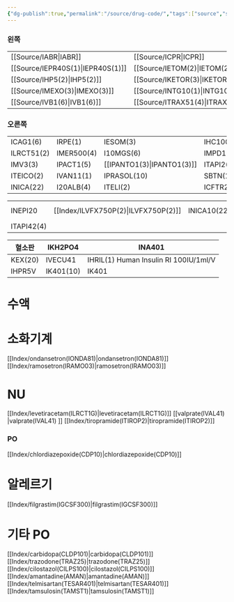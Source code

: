 ```yaml
---
{"dg-publish":true,"permalink":"/source/drug-code/","tags":["source","study_note"],"created":"2025-07-30T22:56:36.331+09:00","updated":"2025-09-23T22:05:03.033+09:00"}
---
```



### 왼쪽
|                |                |                |                |
| -------------- | -------------- | -------------- | -------------- |
| [[Source/IABR\|IABR]]       | [[Source/ICPR\|ICPR]]       | IDIGO          | IDX2(2)        |
| [[Source/IEPR40S(1)\|IEPR40S(1)]] | [[Source/IETOM(2)\|IETOM(2)]]   | [[Source/IFZ(fulmazenil)\|IFZ(fulmazenil)]]        | IFURO(10)      |
| [[Source/IHP5(2)\|IHP5(2)]]    | [[Source/IKETOR(3)\|IKETOR(3)]]  | [[Source/ILABE20(2)\|ILABE20(2)]] | ILIDO2A(3)     |
| [[Source/IMEXO(3)\|IMEXO(3)]]   | [[Source/INTG10(1)\|INTG10(1)]]  | [[Source/IORNT51(2)\|IORNT51(2)]] | [[Source/ITRAM50(2)\|ITRAM50(2)]] |
| [[Source/IVB1(6)\|IVB1(6)]]    | [[Source/ITRAX51(4)\|ITRAX51(4)]] | IVK1(2)        | [[Source/IEPR60S(1)\|IEPR60S(1)]] |

### 오른쪽
|            |            |             |             |
| ---------- | ---------- | ----------- | ----------- |
| ICAG1(6)   | IRPE(1)    | IESOM(3)    | IHC1001(2)  |
| ILRCT51(2) | IMER500(4) | I10MGS(6)   | IMPD1253(1) |
| IMV3(3)    | IPACT1(5)   | [[IPANTO1(3)\|IPANTO1(3)]]  | ITAPI2(4)   |
| ITEICO(2)  | IVAN11(1)  | IPRASOL(10) | SBTN(10)    |
| INICA(22)  | I20ALB(4)  | ITELI(2)    | ICFTR22(2)  |


|            |              |             |            |            |
| ---------- | ------------ | ----------- | ---------- | ---------- |
| INEPI20   | [[Index/ILVFX750P(2)\|ILVFX750P(2)]] | INICA10(22) | 120ALB (4) | ITELI(2)   |
| ITAPI42(4) |              |             |            | ICFTR22(2) |

| 혈소판  | IKH2PO4   | INA401                                |
| ------- | --------- | ------------------------------------- |
| KEX(20) | IVECU41   | IHRIL(1) Human Insulin RI 100IU/1ml/V |
| IHPR5V  | IK401(10) | IK401                                      |

# 수액

# 소화기계 
[[Index/ondansetron(IONDA81)\|ondansetron(IONDA81)]]
[[Index/ramosetron(IRAMO03)\|ramosetron(IRAMO03)]]

# NU
[[Index/levetiracetam(ILRCT1G)\|levetiracetam(ILRCT1G)]]
[[valprate(IVAL41) \|valprate(IVAL41) ]]
[[Index/tiropramide(ITIROP2)\|tiropramide(ITIROP2)]]
### PO 
[[Index/chlordiazepoxide(CDP10)\|chlordiazepoxide(CDP10)]]
# 알레르기 
[[Index/filgrastim(IGCSF300)\|filgrastim(IGCSF300)]]

# 기타 PO
[[Index/carbidopa(CLDP101)\|carbidopa(CLDP101)]]
[[Index/trazodone(TRAZ25)\|trazodone(TRAZ25)]]
[[Index/cilostazol(CILPS100)\|cilostazol(CILPS100)]]
[[Index/amantadine(AMAN)\|amantadine(AMAN)]]
[[Index/telmisartan(TESAR401)\|telmisartan(TESAR401)]]
[[Index/tamsulosin(TAMST1)\|tamsulosin(TAMST1)]]

